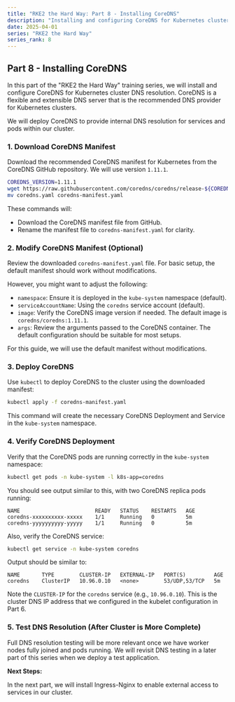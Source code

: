 ```yaml
---
title: "RKE2 the Hard Way: Part 8 - Installing CoreDNS"
description: "Installing and configuring CoreDNS for Kubernetes cluster DNS resolution."
date: 2025-04-01
series: "RKE2 the Hard Way"
series_rank: 8
---
```


## Part 8 - Installing CoreDNS

In this part of the "RKE2 the Hard Way" training series, we will install and configure CoreDNS for Kubernetes cluster DNS resolution. CoreDNS is a flexible and extensible DNS server that is the recommended DNS provider for Kubernetes clusters.

We will deploy CoreDNS to provide internal DNS resolution for services and pods within our cluster.

### 1. Download CoreDNS Manifest

Download the recommended CoreDNS manifest for Kubernetes from the CoreDNS GitHub repository. We will use version `1.11.1`.

```bash
COREDNS_VERSION=1.11.1
wget https://raw.githubusercontent.com/coredns/coredns/release-${COREDNS_VERSION}/plugin/kubernetes/example/coredns.yaml
mv coredns.yaml coredns-manifest.yaml
```

These commands will:

*   Download the CoreDNS manifest file from GitHub.
*   Rename the manifest file to `coredns-manifest.yaml` for clarity.

### 2. Modify CoreDNS Manifest (Optional)

Review the downloaded `coredns-manifest.yaml` file.  For basic setup, the default manifest should work without modifications.

However, you might want to adjust the following:

*   `namespace`: Ensure it is deployed in the `kube-system` namespace (default).
*   `serviceAccountName`:  Using the `coredns` service account (default).
*   `image`:  Verify the CoreDNS image version if needed. The default image is `coredns/coredns:1.11.1`.
*   `args`:  Review the arguments passed to the CoreDNS container.  The default configuration should be suitable for most setups.

For this guide, we will use the default manifest without modifications.

### 3. Deploy CoreDNS

Use `kubectl` to deploy CoreDNS to the cluster using the downloaded manifest:

```bash
kubectl apply -f coredns-manifest.yaml
```

This command will create the necessary CoreDNS Deployment and Service in the `kube-system` namespace.

### 4. Verify CoreDNS Deployment

Verify that the CoreDNS pods are running correctly in the `kube-system` namespace:

```bash
kubectl get pods -n kube-system -l k8s-app=coredns
```

You should see output similar to this, with two CoreDNS replica pods running:

```
NAME                        READY   STATUS    RESTARTS   AGE
coredns-xxxxxxxxxx-xxxxx    1/1     Running   0          5m
coredns-yyyyyyyyyy-yyyyy    1/1     Running   0          5m
```

Also, verify the CoreDNS service:

```bash
kubectl get service -n kube-system coredns
```

Output should be similar to:

```
NAME       TYPE        CLUSTER-IP   EXTERNAL-IP   PORT(S)         AGE
coredns    ClusterIP   10.96.0.10   <none>        53/UDP,53/TCP   5m
```

Note the `CLUSTER-IP` for the `coredns` service (e.g., `10.96.0.10`). This is the cluster DNS IP address that we configured in the kubelet configuration in Part 6.

### 5. Test DNS Resolution (After Cluster is More Complete)

Full DNS resolution testing will be more relevant once we have worker nodes fully joined and pods running. We will revisit DNS testing in a later part of this series when we deploy a test application.

**Next Steps:**

In the next part, we will install Ingress-Nginx to enable external access to services in our cluster.
